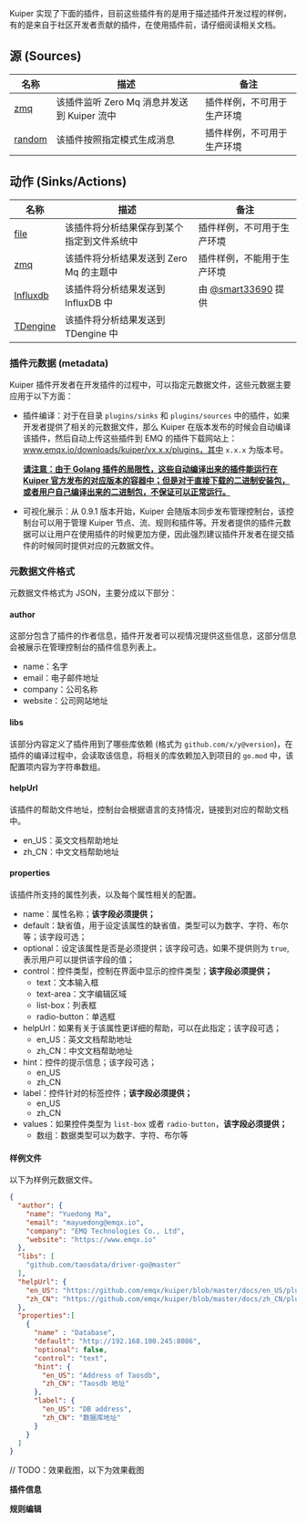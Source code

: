 Kuiper 实现了下面的插件，目前这些插件有的是用于描述插件开发过程的样例，有的是来自于社区开发者贡献的插件，在使用插件前，请仔细阅读相关文档。

## 源 (Sources)

| 名称                  | 描述                                                  | 备注                                                |
| --------------------- | ------------------------------------------------------------ | ------------------------------------------------------------ |
| [zmq](sources/zmq.md)| 该插件监听 Zero Mq 消息并发送到 Kuiper 流中 | 插件样例，不可用于生产环境 |
| [random](sources/random.md) | 该插件按照指定模式生成消息   | 插件样例，不可用于生产环境 |

## 动作 (Sinks/Actions)

| 名称                  | 描述                                                  | 备注                                                |
| --------------------- | ------------------------------------------------------------ | ------------------------------------------------------------ |
| [file](sinks/file.md) | 该插件将分析结果保存到某个指定到文件系统中 | 插件样例，不可用于生产环境 |
| [zmq](sinks/zmq.md)   | 该插件将分析结果发送到 Zero Mq 的主题中  | 插件样例，不能用于生产环境 |
| [Influxdb](sinks/influxdb.md)   | 该插件将分析结果发送到 InfluxDB 中  | 由 [@smart33690](https://github.com/smart33690) 提供 |
| [TDengine](sinks/taos.md) | 该插件将分析结果发送到 TDengine 中 |  |

### 插件元数据 (metadata)

Kuiper 插件开发者在开发插件的过程中，可以指定元数据文件，这些元数据主要应用于以下方面：

- 插件编译：对于在目录 `plugins/sinks` 和 `plugins/sources` 中的插件，如果开发者提供了相关的元数据文件，那么 Kuiper 在版本发布的时候会自动编译该插件，然后自动上传这些插件到 EMQ 的插件下载网站上： www.emqx.io/downloads/kuiper/vx.x.x/plugins，其中 `x.x.x` 为版本号。

  **<u>请注意：由于 Golang 插件的局限性，这些自动编译出来的插件能运行在 Kuiper 官方发布的对应版本的容器中；但是对于直接下载的二进制安装包，或者用户自己编译出来的二进制包，不保证可以正常运行。</u>**

- 可视化展示：从 0.9.1 版本开始，Kuiper 会随版本同步发布管理控制台，该控制台可以用于管理 Kuiper 节点、流、规则和插件等。开发者提供的插件元数据可以让用户在使用插件的时候更加方便，因此强烈建议插件开发者在提交插件的时候同时提供对应的元数据文件。

### 元数据文件格式

元数据文件格式为 JSON，主要分成以下部分：

#### author

这部分包含了插件的作者信息，插件开发者可以视情况提供这些信息，这部分信息会被展示在管理控制台的插件信息列表上。

- name：名字
- email：电子邮件地址
- company：公司名称
- website：公司网站地址

#### libs

该部分内容定义了插件用到了哪些库依赖 (格式为 `github.com/x/y@version`)，在插件的编译过程中，会读取该信息，将相关的库依赖加入到项目的 `go.mod` 中，该配置项内容为字符串数组。

#### helpUrl

该插件的帮助文件地址，控制台会根据语言的支持情况，链接到对应的帮助文档中。

- en_US：英文文档帮助地址
- zh_CN：中文文档帮助地址

#### properties

该插件所支持的属性列表，以及每个属性相关的配置。

- name：属性名称；**该字段必须提供；**
- default：缺省值，用于设定该属性的缺省值，类型可以为数字、字符、布尔等；该字段可选；
- optional：设定该属性是否是必须提供；该字段可选，如果不提供则为 `true`, 表示用户可以提供该字段的值；
- control：控件类型，控制在界面中显示的控件类型；**该字段必须提供；**
  - text：文本输入框
  - text-area：文字编辑区域
  - list-box：列表框
  - radio-button：单选框
- helpUrl：如果有关于该属性更详细的帮助，可以在此指定；该字段可选；
  - en_US：英文文档帮助地址
  - zh_CN：中文文档帮助地址
- hint：控件的提示信息；该字段可选；
  - en_US
  - zh_CN
- label：控件针对的标签控件；**该字段必须提供；**
  - en_US
  - zh_CN
- values：如果控件类型为 `list-box` 或者 `radio-button`，**该字段必须提供；**
  - 数组：数据类型可以为数字、字符、布尔等



#### 样例文件

以下为样例元数据文件。

```json
{
  "author": {
    "name": "Yuedong Ma",
    "email": "mayuedong@emqx.io",
    "company": "EMQ Technologies Co., Ltd",
    "website": "https://www.emqx.io"
  },
  "libs": [
    "github.com/taosdata/driver-go@master"
  ],
  "helpUrl": {
    "en_US": "https://github.com/emqx/kuiper/blob/master/docs/en_US/plugins/sinks/taos.md",
    "zh_CN": "https://github.com/emqx/kuiper/blob/master/docs/zh_CN/plugins/sinks/taos.md"
  },
  "properties":[
    {
      "name" : "Database",
      "default": "http://192.168.100.245:8086",
      "optional": false,
      "control": "text",
      "hint": {
        "en_US": "Address of Taosdb",
        "zh_CN": "Taosdb 地址"
      },
      "label": {
        "en_US": "DB address",
        "zh_CN": "数据库地址"
      }
    }
  ]
}
```

// TODO：效果截图，以下为效果截图

**插件信息**



**规则编辑**

